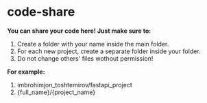 # code-share
**You can share your code here! Just make sure to:**  
1. Create a folder with your name inside the main folder.  
2. For each new project, create a separate folder inside your folder.
3. Do not change others' files wothout permission!

**For example:**
1. imbrohimjon_toshtemirov/fastapi_project
2. {full_name}/{project_name}
